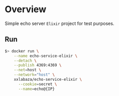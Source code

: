 # Overview

Simple echo server `Elixir` project for test purposes.

## Run

```bash
$> docker run \
    --name echo-service-elixir \
    --detach \
    --publish 4369:4369 \
    --net=host \
    --network="host" \
    xxlabaza/echo-service-elixir \
      --cookie=secret \
      --name=echo@{IP}
```
